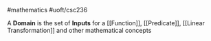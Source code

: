 #mathematics 
#uoft/csc236 

A **Domain** is the set of **Inputs** for a [[Function]], [[Predicate]], [[Linear Transformation]] and other mathematical concepts